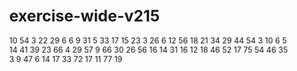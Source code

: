 # exercise-wide-v215
10
54
3
22
29
6
6
9
31
5
33
17
15
23
3
26
6
12
56
18
21
34
29
44
54
3
10
6
5
14
41
39
23
66
4
29
57
9
66
30
26
56
16
14
31
16
12
18
46
52
17
75
54
46
35
3
9
47
6
14
17
33
72
17
11
77
19
